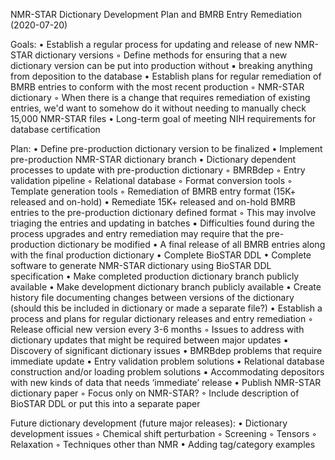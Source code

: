NMR-STAR Dictionary Development Plan and BMRB Entry Remediation (2020-07-20)

Goals:
    • Establish a regular process for updating and release of new NMR-STAR dictionary versions
        ◦ Define methods for ensuring that a new dictionary version can be put into production without 
            ▪ breaking anything from deposition to the database
    • Establish plans for regular remediation of BMRB entries to conform with the most recent production
        ◦ NMR-STAR dictionary
        ◦ When there is a change that requires remediation of existing entries, we'd want to somehow do it 	without needing to manually check 15,000 NMR-STAR files
    • Long-term goal of meeting NIH requirements for database certification 

Plan:
    • Define pre-production dictionary version to be finalized
    • Implement pre-production NMR-STAR dictionary branch
    • Dictionary dependent processes to update with pre-production dictionary
        ◦ BMRBdep 
        ◦ Entry validation pipeline
        ◦ Relational database
        ◦ Format conversion tools
        ◦ Template generation tools
        ◦ Remediation of BMRB entry format (15K+ released and on-hold)
    • Remediate 15K+ released and on-hold BMRB entries to the pre-production dictionary defined format
        ◦ This may involve triaging the entries and updating in batches
            ▪ Difficulties found during the process upgrades and entry remediation may require that the pre-production dictionary be modified
    • A final release of all BMRB entries along with the final production dictionary
    • Complete BioSTAR DDL
    • Complete software to generate NMR-STAR dictionary using BioSTAR DDL specification
    • Make completed production dictionary branch publicly available
    • Make development dictionary branch publicly available
    • Create history file documenting changes between versions of the dictionary (should this be included in 	dictionary or made a separate file?)
    • Establish a process and plans for regular dictionary releases and entry remediation
        ◦ Release official new version every 3-6 months
        ◦ Issues to address with dictionary updates that might be required between major updates
            ▪ Discovery of significant dictionary issues
                • BMRBdep problems that require immediate update
                • Entry validation problem solutions
                • Relational database construction and/or loading problem solutions
            ▪ Accommodating depositors with new kinds of data that needs ‘immediate’ release
    • Publish NMR-STAR dictionary paper
        ◦ Focus only on NMR-STAR?
        ◦ Include description of BioSTAR DDL or put this into a separate paper

Future dictionary development (future major releases):
    • Dictionary development issues
        ◦ Chemical shift perturbation
        ◦ Screening
        ◦ Tensors 
        ◦ Relaxation
        ◦ Techniques other than NMR
    • Adding tag/category examples
